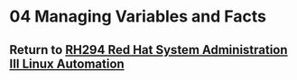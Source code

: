# 04 Managing Variables and Facts

## Return to [RH294 Red Hat System Administration III Linux Automation](/rh294_red_hat_system_administration_iii_linux_automation/README.md)
